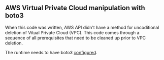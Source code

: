 ## AWS Virtual Private Cloud manipulation with boto3

When this code was written, AWS API didn't have a method for uncoditional deletion of Vitual Private Cloud (VPC). This 
code comes through a sequence of all prerequisites that need to be cleaned up prior to VPC deletion.

The runtime needs to have boto3 [configured](https://boto3.amazonaws.com/v1/documentation/api/latest/guide/quickstart.html).